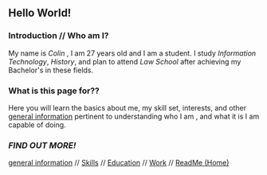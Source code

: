 **Hello World!** 
---------


### Introduction // Who am I?

My name is *Colin* , I am 27 years old and I am a student. I study *Information Technology*, *History*, and plan to attend *Law School* after achieving my Bachelor's in these fields.  


### What is this page for??

Here you will learn the basics about me, my skill set, interests, and other [general information](https://github.com/sinapticgenesis/Colin-Stimson/blob/main/Genreal%20Information.md) pertinent to understanding who I am , and what it is I am capable of doing.


### *FIND OUT MORE!*

[general information](https://github.com/sinapticgenesis/Colin-Stimson/blob/main/Genreal%20Information.md) // [Skills](https://github.com/sinapticgenesis/Colin-Stimson/blob/main/Skills.md) // [Education](https://github.com/sinapticgenesis/Colin-Stimson/blob/main/Education.md) // [Work](https://github.com/sinapticgenesis/Colin-Stimson/blob/main/Work.md) // [ReadMe (Home)](https://github.com/sinapticgenesis/Colin-Stimson/blob/main/README.md)
